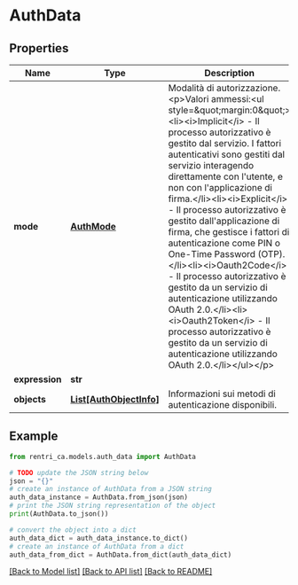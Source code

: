 # AuthData


## Properties

Name | Type | Description | Notes
------------ | ------------- | ------------- | -------------
**mode** | [**AuthMode**](AuthMode.md) | Modalità di autorizzazione.&lt;p&gt;Valori ammessi:&lt;ul style&#x3D;\&quot;margin:0\&quot;&gt;&lt;li&gt;&lt;i&gt;Implicit&lt;/i&gt; - Il processo autorizzativo è gestito dal servizio. I fattori autenticativi sono gestiti dal servizio interagendo direttamente con l&#39;utente, e non con l&#39;applicazione di firma.&lt;/li&gt;&lt;li&gt;&lt;i&gt;Explicit&lt;/i&gt; - Il processo autorizzativo è gestito dall&#39;applicazione di firma, che gestisce i fattori di autenticazione come PIN o One-Time Password (OTP).&lt;/li&gt;&lt;li&gt;&lt;i&gt;Oauth2Code&lt;/i&gt; - Il processo autorizzativo è gestito da un servizio di autenticazione utilizzando OAuth 2.0.&lt;/li&gt;&lt;li&gt;&lt;i&gt;Oauth2Token&lt;/i&gt; - Il processo autorizzativo è gestito da un servizio di autenticazione utilizzando OAuth 2.0.&lt;/li&gt;&lt;/ul&gt;&lt;/p&gt; | [optional] 
**expression** | **str** |  | [optional] 
**objects** | [**List[AuthObjectInfo]**](AuthObjectInfo.md) | Informazioni sui metodi di autenticazione disponibili. | [optional] 

## Example

```python
from rentri_ca.models.auth_data import AuthData

# TODO update the JSON string below
json = "{}"
# create an instance of AuthData from a JSON string
auth_data_instance = AuthData.from_json(json)
# print the JSON string representation of the object
print(AuthData.to_json())

# convert the object into a dict
auth_data_dict = auth_data_instance.to_dict()
# create an instance of AuthData from a dict
auth_data_from_dict = AuthData.from_dict(auth_data_dict)
```
[[Back to Model list]](../README.md#documentation-for-models) [[Back to API list]](../README.md#documentation-for-api-endpoints) [[Back to README]](../README.md)



